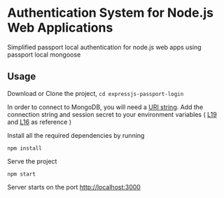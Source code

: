 
# Authentication System for Node.js Web Applications

Simplified passport local authentication for node.js web apps using passport local mongoose


## Usage

Download or Clone the project, ``` cd expressjs-passport-login ```

In order to connect to MongoDB, you will need a [URI string](https://docs.mongodb.com/guides/server/drivers/#obtain-your-mongodb-connection-string).  Add the connection string and session secret to your environment variables ( [L19](https://github.com/sru-thy/expressjs-passport-login/blob/master/app.js#L9) and [L16](https://github.com/sru-thy/expressjs-passport-login/blob/master/app.js#L16) as reference )

Install all the required dependencies by running

```
npm install
```

Serve the project

```
npm start
```

Server starts on the port [http://localhost:3000](http://localhost:300)
